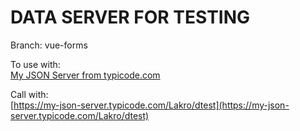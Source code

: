 # DATA SERVER FOR TESTING

Branch: vue-forms

To use with:  
[My JSON Server from typicode.com](https://my-json-server.typicode.com/) 

Call with:  
[https://my-json-server.typicode.com/Lakro/dtest](https://my-json-server.typicode.com/Lakro/dtest)

